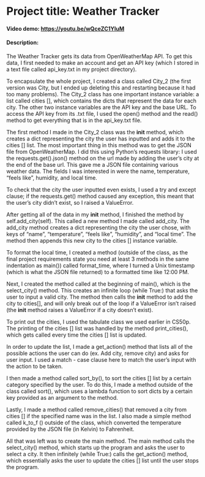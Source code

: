 # Project title: Weather Tracker
#### Video demo: https://youtu.be/wQceZC1YIuM
#### Description:
The Weather Tracker gets its data from OpenWeatherMap API. To get this data, I first needed to make an account and get an API key (which I stored in a text file called api_key.txt in my project directory). 

To encapsulate the whole project, I created a class called City_2 (the first version was City, but I ended up deleting this and restarting because it had too many problems). The City_2 class has one important instance variable: a list called cities [], which contains the dicts that represent the data for each city. The other two instance variables are the API key and the base URL. To access the API key from its .txt file, I used the open() method and the read() method to get everything that is in the api_key.txt file.

The first method I made in the City_2 class was the __init__ method, which creates a dict representing the city the user has inputted and adds it to the cities [] list. The most important thing in this method was to get the JSON file from OpenWeatherMap. I did this using Python’s requests library: I used the requests.get().json() method on the url made by adding the user’s city at the end of the base url. This gave me a JSON file containing various weather data. The fields I was interested in were the name, temperature, “feels like”, humidity, and local time. 

To check that the city the user inputted even exists, I used a try and except clause; if the requests.get() method caused any exception, this meant that the user’s city didn’t exist, so I raised a ValueError. 

After getting all of the data in my __init__ method, I finished the method by self.add_city(self). This called a new method I made called add_city. The add_city method creates a dict representing the city the user chose, with keys of “name”, “temperature”, “feels like”, “humidity”, and “local time”. The method then appends this new city to the cities [] instance variable.

To format the local time, I created a method (outside of the class, as the final project requirements state you need at least 3 methods in the same indentation as main()) called format_time, where I turned a Unix timestamp (which is what the JSON file returned) to a formatted time like 12:00 PM. 

Next, I created the method called at the beginning of main(), which is the select_city() method. This creates an infinite loop (while True:) that asks the user to input a valid city. The method then calls the __init__ method to add the city to cities[], and will only break out of the loop if a ValueError isn’t raised (the __init__ method raises a ValueError if a city doesn’t exist). 

To print out the cities, I used the tabulate class we used earlier in CS50p. The printing of the cities [] list was handled by the method print_cities(), which gets called every time the cities [] list is updated.

In order to update the list, I made a get_action() method that lists all of the possible actions the user can do (ex. Add city, remove city) and asks for user input. I used a match - case clause here to match the user’s input with the action to be taken.

I then made a method called sort_by(), to sort the cities [] list by a certain category specified by the user. To do this, I made a method outside of the class called sort(), which uses a lambda function to sort dicts by a certain key provided as an argument to the method.

Lastly, I made a method called remove_cities() that removed a city from cities [] if the specified name was in the list. I also made a simple method called k_to_f () outside of the class, which converted the temperature provided by the JSON file (in Kelvin) to Fahrenheit.

All that was left was to create the main method. The main method calls the select_city() method, which starts up the program and asks the user to select a city. It then infinitely (while True:) calls the get_action() method, which essentially asks the user to update the cities [] list until the user stops the program.

